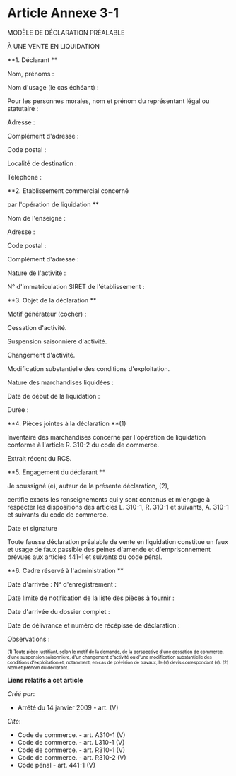 # Article Annexe 3-1

MODÈLE DE DÉCLARATION PRÉALABLE 

À UNE VENTE EN LIQUIDATION 

**1. Déclarant **

Nom, prénoms : 

Nom d'usage (le cas échéant) : 

Pour les personnes morales, nom et prénom du représentant légal ou statutaire : 

Adresse : 

Complément d'adresse : 

Code postal : 

Localité de destination : 

Téléphone : 

**2. Etablissement commercial concerné 

par l'opération de liquidation **

Nom de l'enseigne : 

Adresse : 

Code postal : 

Complément d'adresse : 

Nature de l'activité : 

N° d'immatriculation SIRET de l'établissement : 

**3. Objet de la déclaration **

Motif générateur (cocher) : 

Cessation d'activité. 

Suspension saisonnière d'activité. 

Changement d'activité. 

Modification substantielle des conditions d'exploitation. 

Nature des marchandises liquidées : 

Date de début de la liquidation : 

Durée : 

**4. Pièces jointes à la déclaration **(1) 

Inventaire des marchandises concerné par l'opération de liquidation conforme à l'article R. 310-2 du code de commerce. 

Extrait récent du RCS. 

**5. Engagement du déclarant **

Je soussigné (e), auteur de la présente déclaration, (2), 

certifie exacts les renseignements qui y sont contenus et m'engage à respecter les dispositions des articles L. 310-1, R.
310-1 et suivants, A. 310-1 et suivants du code de commerce. 

Date et signature 

Toute fausse déclaration préalable de vente en liquidation constitue un faux et usage de faux passible des peines d'amende et
d'emprisonnement prévues aux articles 441-1 et suivants du code pénal. 

**6. Cadre réservé à l'administration **

Date d'arrivée : N° d'enregistrement : 

Date limite de notification de la liste des pièces à fournir : 

Date d'arrivée du dossier complet : 

Date de délivrance et numéro de récépissé de déclaration : 

Observations : 

<font color="#808080" size="1">
    <font color="#000000" size="1">(1) Toute pièce justifiant, selon le motif de la demande, de la perspective d'une
cessation de commerce, d'une suspension saisonnière, d'un changement d'activité ou d'une modification substantielle des
conditions d'exploitation et, notamment, en cas de prévision de travaux, le (s) devis correspondant (s). </font>
  </font>

<font size="1" color="#808080">
    <font color="#000000" size="1">(2) Nom et prénom du déclarant.</font>
  </font>

**Liens relatifs à cet article**

_Créé par_:

  - Arrêté du 14 janvier 2009 - art. (V)

_Cite_:

  - Code de commerce. - art. A310-1 (V)
  - Code de commerce. - art. L310-1 (V)
  - Code de commerce. - art. R310-1 (V)
  - Code de commerce. - art. R310-2 (V)
  - Code pénal - art. 441-1 (V)
